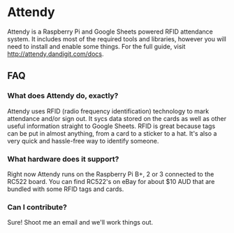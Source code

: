 # Attendy
Attendy is a Raspberry Pi and Google Sheets powered RFID attendance system. It includes most of the required tools and libraries, however you will need to install and enable some things. For the full guide, visit http://attendy.dandigit.com/docs.

## FAQ
### What does Attendy do, exactly?
Attendy uses RFID (radio frequency identification) technology to mark attendance and/or sign out. It sycs data stored on the cards as well as other useful information straight to Google Sheets. RFID is great because tags can be put in almost anything, from a card to a sticker to a hat. It's also a very quick and hassle-free way to identify someone.

### What hardware does it support?
Right now Attendy runs on the Raspberry Pi B+, 2 or 3 connected to the RC522 board. You can find RC522's on eBay for about $10 AUD that are bundled with some RFID tags and cards.

### Can I contribute?
Sure! Shoot me an email and we'll work things out.
